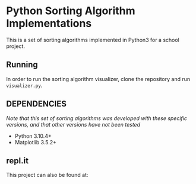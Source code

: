 # Python Sorting Algorithm Implementations
This is a set of sorting algorithms implemented in Python3 for a school project. 

## Running
In order to run the sorting algorithm visualizer, clone the repository and run `visualizer.py`.

## DEPENDENCIES
*Note that this set of sorting algorithms was developed with these specific versions, and that other versions have not been tested*
- Python 3.10.4+
- Matplotlib 3.5.2+

## repl.it
This project can also be found at:


